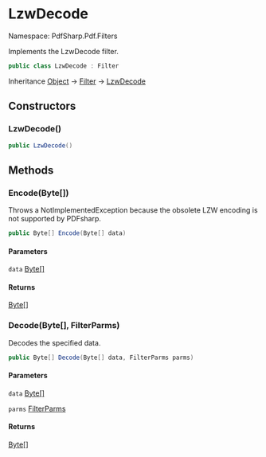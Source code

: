 # LzwDecode

Namespace: PdfSharp.Pdf.Filters

Implements the LzwDecode filter.

```csharp
public class LzwDecode : Filter
```

Inheritance [Object](https://docs.microsoft.com/en-us/dotnet/api/system.object) → [Filter](./pdfsharp.pdf.filters.filter) → [LzwDecode](./pdfsharp.pdf.filters.lzwdecode)

## Constructors

### **LzwDecode()**

```csharp
public LzwDecode()
```

## Methods

### **Encode(Byte[])**

Throws a NotImplementedException because the obsolete LZW encoding is not supported by PDFsharp.

```csharp
public Byte[] Encode(Byte[] data)
```

#### Parameters

`data` [Byte[]](https://docs.microsoft.com/en-us/dotnet/api/system.byte)<br>

#### Returns

[Byte[]](https://docs.microsoft.com/en-us/dotnet/api/system.byte)<br>

### **Decode(Byte[], FilterParms)**

Decodes the specified data.

```csharp
public Byte[] Decode(Byte[] data, FilterParms parms)
```

#### Parameters

`data` [Byte[]](https://docs.microsoft.com/en-us/dotnet/api/system.byte)<br>

`parms` [FilterParms](./pdfsharp.pdf.filters.filterparms)<br>

#### Returns

[Byte[]](https://docs.microsoft.com/en-us/dotnet/api/system.byte)<br>
